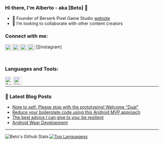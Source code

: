 ### Hi there, I'm Alberto - aka [Beto] 👋

- 🌱 Founder of Berserk Pixel Game Studio [website]
- 👯 I’m looking to collaborate with other content creators

### Connect with me:

[<img align="left" alt="betomaluje | Github" width="22px" src="https://cdn.jsdelivr.net/npm/simple-icons@v3/icons/github.svg" />][website]
[<img align="left" alt="betomaluje | Itch.io" width="22px" src="https://cdn.jsdelivr.net/npm/simple-icons@v3/icons/itch-dot-io.svg" />][itchio]
[<img align="left" alt="betomaluje | LinkedIn" width="22px" src="https://cdn.jsdelivr.net/npm/simple-icons@v3/icons/linkedin.svg" />][linkedin]
[<img align="left" alt="betomaluje | Instagram" width="22px" src="https://cdn.jsdelivr.net/npm/simple-icons@v3/icons/instagram.svg" />][instagram]

<br />

### Languages and Tools:

<img align="left" alt="Android" width="26px" src="https://cdn.jsdelivr.net/npm/simple-icons@v3/icons/android.svg" />
<img align="left" alt="Unity" width="26px" src="https://cdn.jsdelivr.net/npm/simple-icons@v3/icons/unity.svg" />

<br />

---
### 📕 Latest Blog Posts
<!-- BLOG-POST-LIST:START -->
- [Note to self: Please stop with the prototyping! Welcome “Dual”](https://medium.com/@albertomaluje/note-to-self-please-stop-with-the-prototyping-welcome-dual-f48d9dc3765f?source=rss-3819bbf5ab01------2)
- [Reduce your boilerplate code using this Android MVP approach](https://medium.com/@albertomaluje/a-different-android-mvp-approach-b151ffbfe1e7?source=rss-3819bbf5ab01------2)
- [The best advice I can give to you: be resilient](https://medium.com/@albertomaluje/the-best-advice-i-can-give-to-you-be-resilient-8058baeae2bb?source=rss-3819bbf5ab01------2)
- [Android Wear Development](https://medium.com/@albertomaluje/openvu-is-my-first-android-app-for-wear-devices-239cf15f9a3c?source=rss-3819bbf5ab01------2)
<!-- BLOG-POST-LIST:END -->

---
<img align="left" alt="Beto's Github Stats" src="https://github-readme-stats.vercel.app/api?username=betomaluje&show_icons=true&hide_border=true" />

[![Top Languagess](https://github-readme-stats.vercel.app/api/top-langs/?username=betomaluje&layout=compact)](https://github.com/betomaluje/github-readme-stats)

[website]: https://berserkpixel.studio
[itchio]: https://betomaluje.itch.io/
[linkedin]: https://www.linkedin.com/in/albertomalujev
